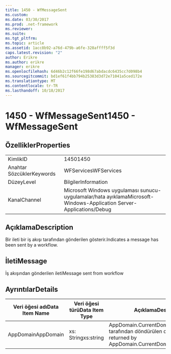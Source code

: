 ```yaml
---
title: 1450 - WfMessageSent
ms.custom: 
ms.date: 03/30/2017
ms.prod: .net-framework
ms.reviewer: 
ms.suite: 
ms.tgt_pltfrm: 
ms.topic: article
ms.assetid: 1acc8b92-a76d-479b-a6fe-328affff5f3d
caps.latest.revision: "2"
author: Erikre
ms.author: erikre
manager: erikre
ms.openlocfilehash: 6d46b2c12f66fe198d67abdacdc6435cc7d098b4
ms.sourcegitcommit: bd1ef61f4bb794b25383d3d72e71041a5ced172e
ms.translationtype: MT
ms.contentlocale: tr-TR
ms.lasthandoff: 10/18/2017
---
```

# <a name="1450---wfmessagesent"></a><span data-ttu-id="f9d2a-102">1450 - WfMessageSent</span><span class="sxs-lookup"><span data-stu-id="f9d2a-102">1450 - WfMessageSent</span></span>
## <a name="properties"></a><span data-ttu-id="f9d2a-103">Özellikler</span><span class="sxs-lookup"><span data-stu-id="f9d2a-103">Properties</span></span>  
  
|||  
|-|-|  
|<span data-ttu-id="f9d2a-104">Kimlik</span><span class="sxs-lookup"><span data-stu-id="f9d2a-104">ID</span></span>|<span data-ttu-id="f9d2a-105">1450</span><span class="sxs-lookup"><span data-stu-id="f9d2a-105">1450</span></span>|  
|<span data-ttu-id="f9d2a-106">Anahtar Sözcükler</span><span class="sxs-lookup"><span data-stu-id="f9d2a-106">Keywords</span></span>|<span data-ttu-id="f9d2a-107">WFServices</span><span class="sxs-lookup"><span data-stu-id="f9d2a-107">WFServices</span></span>|  
|<span data-ttu-id="f9d2a-108">Düzey</span><span class="sxs-lookup"><span data-stu-id="f9d2a-108">Level</span></span>|<span data-ttu-id="f9d2a-109">Bilgiler</span><span class="sxs-lookup"><span data-stu-id="f9d2a-109">Information</span></span>|  
|<span data-ttu-id="f9d2a-110">Kanal</span><span class="sxs-lookup"><span data-stu-id="f9d2a-110">Channel</span></span>|<span data-ttu-id="f9d2a-111">Microsoft Windows uygulaması sunucu-uygulamalar/hata ayıklama</span><span class="sxs-lookup"><span data-stu-id="f9d2a-111">Microsoft-Windows-Application Server-Applications/Debug</span></span>|  
  
## <a name="description"></a><span data-ttu-id="f9d2a-112">Açıklama</span><span class="sxs-lookup"><span data-stu-id="f9d2a-112">Description</span></span>  
 <span data-ttu-id="f9d2a-113">Bir ileti bir iş akışı tarafından gönderilen gösterir.</span><span class="sxs-lookup"><span data-stu-id="f9d2a-113">Indicates a message has been sent by a workflow.</span></span>  
  
## <a name="message"></a><span data-ttu-id="f9d2a-114">İleti</span><span class="sxs-lookup"><span data-stu-id="f9d2a-114">Message</span></span>  
 <span data-ttu-id="f9d2a-115">İş akışından gönderilen ileti</span><span class="sxs-lookup"><span data-stu-id="f9d2a-115">Message sent from workflow</span></span>  
  
## <a name="details"></a><span data-ttu-id="f9d2a-116">Ayrıntılar</span><span class="sxs-lookup"><span data-stu-id="f9d2a-116">Details</span></span>  
  
|<span data-ttu-id="f9d2a-117">Veri öğesi adı</span><span class="sxs-lookup"><span data-stu-id="f9d2a-117">Data Item Name</span></span>|<span data-ttu-id="f9d2a-118">Veri öğesi türü</span><span class="sxs-lookup"><span data-stu-id="f9d2a-118">Data Item Type</span></span>|<span data-ttu-id="f9d2a-119">Açıklama</span><span class="sxs-lookup"><span data-stu-id="f9d2a-119">Description</span></span>|  
|--------------------|--------------------|-----------------|  
|<span data-ttu-id="f9d2a-120">AppDomain</span><span class="sxs-lookup"><span data-stu-id="f9d2a-120">AppDomain</span></span>|<span data-ttu-id="f9d2a-121">xs: String</span><span class="sxs-lookup"><span data-stu-id="f9d2a-121">xs:string</span></span>|<span data-ttu-id="f9d2a-122">AppDomain.CurrentDomain.FriendlyName tarafından döndürülen dize.</span><span class="sxs-lookup"><span data-stu-id="f9d2a-122">The string returned by AppDomain.CurrentDomain.FriendlyName.</span></span>|
